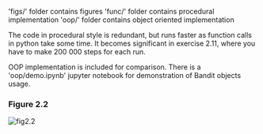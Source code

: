 'figs/' folder contains figures
'func/' folder contains procedural implementation
'oop/' folder contains object oriented implementation

The code in procedural style is redundant, but runs faster as function calls in python take some time.
It becomes significant in exercise 2.11, where you have to make 200 000 steps for each run.

OOP implementation is included for comparison. There is a 'oop/demo.ipynb' jupyter notebook for demonstration of Bandit objects usage.

### Figure 2.2

![fig2.2](chapter2/figs/fig2.2.svg)
